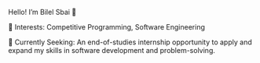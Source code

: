 Hello! I’m Bilel Sbai 👋

👀 Interests: Competitive Programming, Software Engineering

🌱 Currently Seeking: An end-of-studies internship opportunity to apply and expand my skills in software development and problem-solving.
